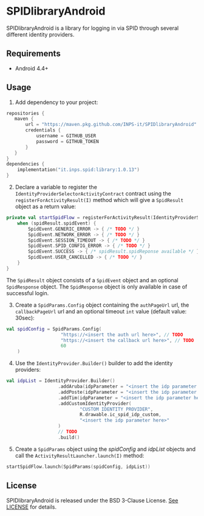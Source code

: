<!--
SPDX-FileCopyrightText: 2025 Istituto Nazionale Previdenza Sociale

SPDX-License-Identifier: BSD-3-Clause
-->

# SPIDlibraryAndroid

SPIDlibraryAndroid is a library for logging in via SPID through several different identity providers.

## Requirements

- Android 4.4+

## Usage
1. Add dependency to your project:
```kotlin
repositories {
   maven {
       url = "https://maven.pkg.github.com/INPS-it/SPIDlibraryAndroid"
       credentials {
           username = GITHUB_USER
           password = GITHUB_TOKEN
       }
   }
}
dependencies {
    implementation("it.inps.spid:library:1.0.13")
}
```
2. Declare a variable to register the `IdentityProviderSelectorActivityContract` contract using the `registerForActivityResult(I)` method which will give a `SpidResult` object as a return value:
```kotlin
private val startSpidFlow = registerForActivityResult(IdentityProviderSelectorActivityContract()) { spidResult ->
    when (spidResult.spidEvent) {
        SpidEvent.GENERIC_ERROR -> { /* TODO */ }
        SpidEvent.NETWORK_ERROR -> { /* TODO */ }
        SpidEvent.SESSION_TIMEOUT -> { /* TODO */ }
        SpidEvent.SPID_CONFIG_ERROR -> { /* TODO */ }
        SpidEvent.SUCCESS -> { /* spidResult.spidReponse available */ }
        SpidEvent.USER_CANCELLED -> { /* TODO */ }
    }
}
```
The `SpidResult` object consists of a `SpidEvent` object and an optional `SpidResponse` object. The `SpidResponse` object is only available in case of successful login.

3. Create a `SpidParams.Config` object containing the `authPageUrl` url, the `callbackPageUrl` url and an optional timeout `int` value (default value: 30sec): 
```kotlin
val spidConfig = SpidParams.Config(
                    "https://<insert the auth url here>", // TODO
                    "https://<insert the callback url here>", // TODO
                    60
    )
```
4. Use the `IdentityProvider.Builder()` builder to add the identity providers:
```kotlin
val idpList = IdentityProvider.Builder()
                   .addAruba(idpParameter = "<insert the idp parameter here>")
                   .addPoste(idpParameter = "<insert the idp parameter here>")
                   .addTim(idpParameter = "<insert the idp parameter here>")
                   .addCustomIdentityProvider(
                           "CUSTOM IDENTITY PROVIDER",
                           R.drawable.ic_spid_idp_custom,
                           "<insert the idp parameter here>"
                   )
                   // TODO
                   .build()
```
5. Create a `SpidParams` object using the _spidConfig_ and _idpList_ objects and call the `ActivityResultLauncher.launch(I)` method:
```kotlin
startSpidFlow.launch(SpidParams(spidConfig, idpList))
```

## License

SPIDlibraryAndroid is released under the BSD 3-Clause License. [See LICENSE](https://github.com/INPS-it/SPIDlibraryAndroid/blob/main/LICENSE) for details.
